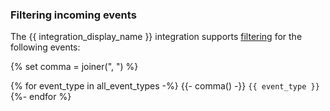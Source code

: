 ### Filtering incoming events

The {{ integration_display_name }} integration supports
[filtering][event-filters] for the following events:

{% set comma = joiner(", ") %}

{% for event_type in all_event_types -%} {{- comma() -}} `{{ event_type }}` {%- endfor %}

[event-filters]: /api/incoming-webhooks-overview#only_events-exclude_events
